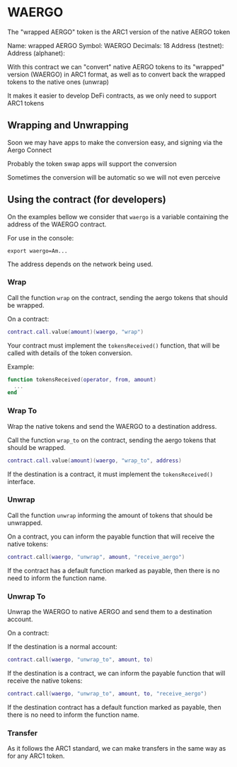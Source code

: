 # WAERGO

The "wrapped AERGO" token is the ARC1 version of the native AERGO token

Name: wrapped AERGO
Symbol: WAERGO
Decimals: 18
Address (testnet): 
Address (alphanet): 

With this contract we can "convert" native AERGO tokens to its "wrapped"
version (WAERGO) in ARC1 format, as well as to convert back the 
wrapped tokens to the native ones (unwrap)

It makes it easier to develop DeFi contracts, as we only need to support
ARC1 tokens


## Wrapping and Unwrapping

Soon we may have apps to make the conversion easy, and signing via
the Aergo Connect

Probably the token swap apps will support the conversion

Sometimes the conversion will be automatic so we will not
even perceive


## Using the contract (for developers)

On the examples bellow we consider that `waergo` is a variable
containing the address of the WAERGO contract.

For use in the console:

```
export waergo=Am...
```

The address depends on the network being used.


### Wrap

Call the function `wrap` on the contract, sending the aergo tokens
that should be wrapped.

On a contract:

```lua
contract.call.value(amount)(waergo, "wrap")
```

Your contract must implement the `tokensReceived()` function, that
will be called with details of the token conversion.

Example:

```lua
function tokensReceived(operator, from, amount)
  ...
end
```

### Wrap To

Wrap the native tokens and send the WAERGO to a destination address.

Call the function `wrap_to` on the contract, sending the aergo tokens
that should be wrapped.

```lua
contract.call.value(amount)(waergo, "wrap_to", address)
```

If the destination is a contract, it must implement the
`tokensReceived()` interface.


### Unwrap

Call the function `unwrap` informing the amount of tokens
that should be unwrapped.

On a contract, you can inform the payable function that will
receive the native tokens:

```lua
contract.call(waergo, "unwrap", amount, "receive_aergo")
```

If the contract has a default function marked as payable, then
there is no need to inform the function name.


### Unwrap To

Unwrap the WAERGO to native AERGO and send them to a destination
account.

On a contract:

If the destination is a normal account:

```lua
contract.call(waergo, "unwrap_to", amount, to)
```

If the destination is a contract, we can inform the
payable function that will receive the native tokens:

```lua
contract.call(waergo, "unwrap_to", amount, to, "receive_aergo")
```

If the destination contract has a default function marked as
payable, then there is no need to inform the function name.


### Transfer

As it follows the ARC1 standard, we can make transfers in the
same way as for any ARC1 token.

